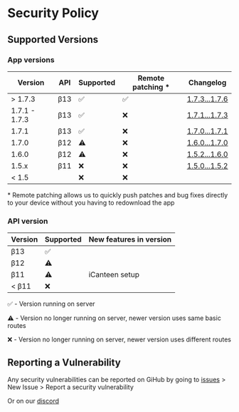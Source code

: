 # Security Policy

## Supported Versions

### App versions

| Version | API | Supported          | Remote patching *  | Changelog                                                                           |
| ------- | --- | ------------------ | ------------------ | ----------------------------------------------------------------------------------- |
| > 1.7.3       | β13 | :white_check_mark: | :white_check_mark: | [1.7.3...1.7.6](https://github.com/DislikesSchool/EduPage2/compare/v1.7.1...v1.7.3) |
| 1.7.1 - 1.7.3 | β13 | :white_check_mark: | :x:                | [1.7.1...1.7.3](https://github.com/DislikesSchool/EduPage2/compare/v1.7.1...v1.7.3) |
| 1.7.1         | β13 | :white_check_mark: | :x:                | [1.7.0...1.7.1](https://github.com/DislikesSchool/EduPage2/compare/v1.7.0...v1.7.1) |
| 1.7.0         | β12 | :warning:          | :x:                | [1.6.0...1.7.0](https://github.com/DislikesSchool/EduPage2/compare/v1.6.0...v1.7.0) |
| 1.6.0         | β12 | :warning:          | :x:                | [1.5.2...1.6.0](https://github.com/DislikesSchool/EduPage2/compare/v1.5.2...v1.6.0) |
| 1.5.x         | β11 | :x:                | :x:                | [1.5.0...1.5.2](https://github.com/DislikesSchool/EduPage2/compare/v1.5.0...v1.5.2) |
| < 1.5         |     | :x:                | :x:                |                                                                                     |

\* Remote patching allows us to quickly push patches and bug fixes directly to your device without you having to redownload the app

### API version

| Version | Supported          | New features in version |
| ------- | ------------------ | ----------------------- |
| β13     | :white_check_mark: |                         |
| β12     | :warning:          |                         |
| β11     | :warning:          | iCanteen setup          |
| < β11   | :x:                |                         |

:white_check_mark: - Version running on server

:warning: - Version no longer running on server, newer version uses same basic routes

:x: - Version no longer running on server, newer version uses different routes

## Reporting a Vulnerability

Any security vulnerabilities can be reported on GiHub by going to [issues](https://github.com/DislikesSchool/EduPage2/issues) > New Issue > Report a security vulnerability

Or on our [discord](https://discord.gg/3cxZtQ3fAd)
